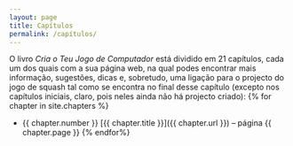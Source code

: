 ```yaml
---
layout: page
title: Capítulos
permalink: /capítulos/
---
```


O livro *Cria o Teu Jogo de Computador* está dividido em 21 capítulos, cada um dos quais com a sua página web, na qual podes encontrar mais informação, sugestões, dicas e, sobretudo, uma ligação para o projecto do jogo de squash tal como se encontra no final desse capítulo (excepto nos capítulos iniciais, claro, pois neles ainda não há projecto criado):
{% for chapter in site.chapters %}
* {{ chapter.number }} [{{ chapter.title }}]({{ chapter.url }}) – página {{ chapter.page }}
{% endfor%}
